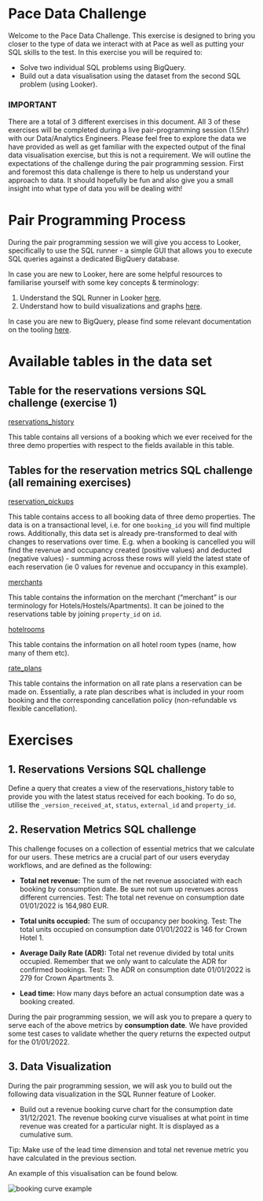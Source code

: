 # Pace Data Challenge
Welcome to the Pace Data Challenge. This exercise is designed to bring you closer to the type of data we interact with at Pace as well as putting your SQL skills to the test. 
In this exercise you will be required to: 

- Solve two individual SQL problems using BigQuery.
- Build out a data visualisation using the dataset from the second SQL problem (using Looker).

### IMPORTANT 
There are a total of 3 different exercises in this document. All 3 of these exercises will be completed during a live pair-programming session (1.5hr) with our Data/Analytics Engineers. Please feel free to explore the data we have provided as well as get familiar with the expected output of the final data visualisation exercise, but this is not a requirement. We will outline the expectations of the challenge during the pair programming session. First and foremost this data challenge is there to help us understand your approach to data. It should hopefully be fun and also give you a small insight into what type of data you will be dealing with! 

# Pair Programming Process
During the pair programming session we will give you access to Looker, specifically to use the SQL runner - a simple GUI that allows you to execute SQL queries against a dedicated BigQuery database.

In case you are new to Looker, here are some helpful resources to familiarise yourself with some key concepts & terminology: 
1. Understand the SQL Runner in Looker [here](https://cloud.google.com/looker/docs/sql-runner-basics).
2. Understand how to build visualizations and graphs [here](https://docs.looker.com/exploring-data/visualizing-query-results). 

In case you are new to BigQuery, please find some relevant documentation on the tooling [here](https://cloud.google.com/bigquery/docs). 

# Available tables in the data set

## Table for the reservations versions SQL challenge (exercise 1)

[reservations_history](https://github.com/pacerevenue/analytics-engineer-interview/blob/main/reservations_history.csv)

This table contains all versions of a booking which we ever received for the three demo properties with respect to the fields available in this table. 

## Tables for the reservation metrics SQL challenge (all remaining exercises)

[reservation_pickups](https://github.com/pacerevenue/analytics-engineer-interview/blob/main/reservation_pickups.csv.zip)

This table contains access to all booking data of three demo properties. The data is on a transactional level, i.e. for one `booking_id` you will find multiple rows. Additionally, this data set is already pre-transformed to deal with changes to reservations over time. E.g. when a booking is cancelled you will find the revenue and occupancy created (positive values) and deducted (negative values) - summing across these rows will yield the latest state of each reservation (ie 0 values for revenue and occupancy in this example).

[merchants](https://github.com/pacerevenue/analytics-engineer-interview/blob/main/merchants.csv) 

This table contains the information on the merchant (“merchant” is our terminology for Hotels/Hostels/Apartments). It can be joined to the reservations table by joining `property_id` on `id`. 

[hotelrooms](https://github.com/pacerevenue/analytics-engineer-interview/blob/main/hotelrooms.csv) 

This table contains the information on all hotel room types (name, how many of them etc). 

[rate_plans](https://github.com/pacerevenue/analytics-engineer-interview/blob/main/rate_plans.csv)

This table contains the information on all rate plans a reservation can be made on. Essentially, a rate plan describes what is included in your room booking and the corresponding cancellation policy (non-refundable vs flexible cancellation).

# Exercises 

## 1. Reservations Versions SQL challenge
Define a query that creates a view of the reservations_history table to provide you with the latest status received for each booking. To do so, utilise the `_version_received_at`, `status`, `external_id` and `property_id`.

## 2. Reservation Metrics SQL challenge
This challenge focuses on a collection of essential metrics that we calculate for our users. These metrics are a crucial part of our users everyday workflows, and are defined as the following:


- **Total net revenue:** The sum of the net revenue associated with each booking by consumption date. Be sure not sum up revenues across different currencies.
Test: The total net revenue on consumption date 01/01/2022 is 164,980 EUR.

- **Total units occupied:** The sum of occupancy per booking.
Test: The total units occupied on consumption date 01/01/2022 is 146 for Crown Hotel 1.

- **Average Daily Rate (ADR):** Total net revenue divided by total units occupied. Remember that we only want to calculate the ADR for confirmed bookings.
Test: The ADR on consumption date 01/01/2022 is 279 for Crown Apartments 3.

- **Lead time:** How many days before an actual consumption date was a booking created.

During the pair programming session, we will ask you to prepare a query to serve each of the above metrics by **consumption date**. We have provided some test cases to validate whether the query returns the expected output for the 01/01/2022.

## 3. Data Visualization 
During the pair programming session, we will ask you to build out the following data visualization in the SQL Runner feature of Looker.  

- Build out a revenue booking curve chart for the consumption date 31/12/2021. The revenue booking curve visualises at what point in time revenue was created for a particular night. It is displayed as a cumulative sum.

Tip: Make use of the lead time dimension and total net revenue metric you have calculated in the previous section.

An example of this visualisation can be found below.

![booking curve example](https://github.com/pacerevenue/analytics-engineer-interview/assets/62551475/20de0abe-5a77-49b5-b949-06fc8b6d6a1c)

